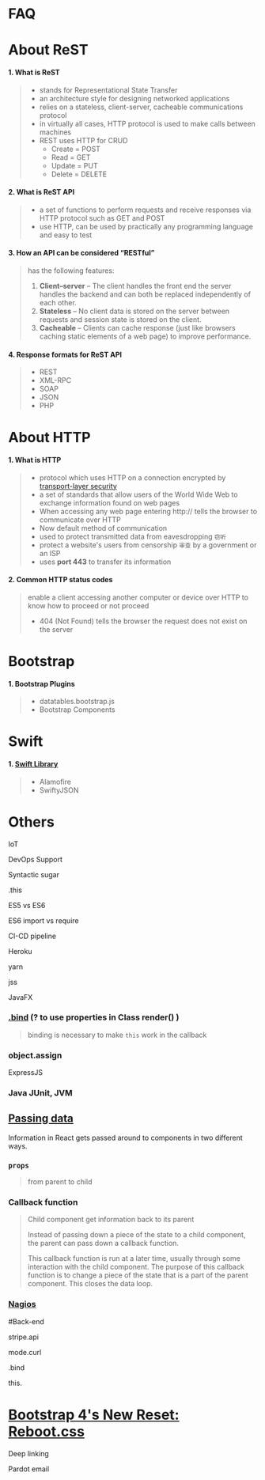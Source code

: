 # FAQ

# About ReST

#### 1. What is ReST

> * stands for Representational State Transfer
> * an architecture style for designing networked applications
> * relies on a stateless, client-server, cacheable communications protocol
> * in virtually all cases, HTTP protocol is used to make calls between machines
> * REST uses HTTP for CRUD
>   * Create = POST
>   * Read = GET
>   * Update = PUT
>   * Delete = DELETE



#### 2. What is ReST API

> * a set of functions to perform requests and receive responses via HTTP protocol such as GET and POST
> * use HTTP, can be used by practically any programming language and easy to test



#### 3. How an API can be considered “RESTful”

> has the following features:
>
> 1. **Client–server** – The client handles the front end the server handles the backend and can both be replaced independently of each other.
> 2. **Stateless** – No client data is stored on the server between requests and session state is stored on the client.
> 3. **Cacheable** – Clients can cache response (just like browsers caching static elements of a web page) to improve performance.



#### 4. Response formats for ReST API

> * REST
> * XML-RPC
> * SOAP
> * JSON
> * PHP



# About HTTP

#### 1. What is HTTP

> * protocol which uses HTTP on a connection encrypted by [transport-layer security](https://www.computerhope.com/jargon/t/tls.htm)
> * a set of standards that allow users of the World Wide Web to exchange information found on web pages
> * When accessing any web page entering http:// tells the browser to communicate over HTTP
> * Now default method of communication
> * used to protect transmitted data from eavesdropping `窃听`
> * protect a website's users from censorship `审查` by a government or an ISP
> * uses **port 443** to transfer its information



#### 2. Common HTTP status codes

> enable a client accessing another computer or device over HTTP to know how to proceed or not proceed
>
> * 404 (Not Found) tells the browser the request does not exist on the server



# Bootstrap

#### 1. Bootstrap Plugins

> * datatables.bootstrap.js
> * Bootstrap Components



# Swift

#### 1. [Swift Library](https://infinum.co/the-capsized-eight/top-10-ios-swift-libraries-every-ios-developer-should-know-about)

> * Alamofire
> * SwiftyJSON



# Others

IoT



DevOps Support



Syntactic sugar



.this



ES5 vs ES6



ES6 import vs require



CI-CD  pipeline



Heroku



yarn



jss



JavaFX





### [.bind](https://reactjs.org/docs/handling-events) (? to use properties in Class render() )

> binding is necessary to make `this` work in the callback



### object.assign



ExpressJS



### Java JUnit, JVM



## [Passing data](https://medium.com/@thejasonfile/callback-functions-in-react-e822ebede766)

Information in React gets passed around to components in two different ways. 

### `props`

> from parent to child

### Callback function

> Child component get information back to its parent
>
> Instead of passing down a piece of the state to a child component, the parent can pass down a callback function.
>
> This callback function is run at a later time, usually through some interaction with the child component. The purpose of this callback function is to change a piece of the state that is a part of the parent component. This closes the data loop.



### [Nagios](https://www.nagios.org/)

#Back-end

stripe.api

mode.curl

.bind

this.



# [Bootstrap 4's New Reset: Reboot.css](https://scotch.io/tutorials/a-look-at-bootstrap-4s-new-reset-rebootcss)

Deep linking

Pardot email